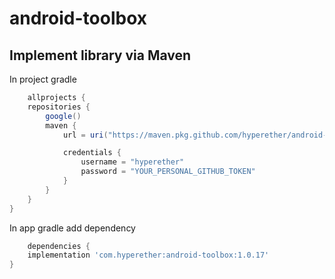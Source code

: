 # android-toolbox

## Implement library via Maven

In project gradle 
```groovy
    allprojects {
    repositories {
        google()
        maven {
            url = uri("https://maven.pkg.github.com/hyperether/android-toolbox")

            credentials {
                username = "hyperether"
                password = "YOUR_PERSONAL_GITHUB_TOKEN"
            }
        }
    }
}
```

In app gradle add dependency

```groovy
    dependencies {
    implementation 'com.hyperether:android-toolbox:1.0.17'
}
```